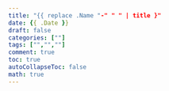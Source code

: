 ```yaml
---
title: "{{ replace .Name "-" " " | title }"
date: {{ .Date }}
draft: false
categories: [""]
tags: ["","",""]
comment: true
toc: true
autoCollapseToc: false
math: true
---
```

